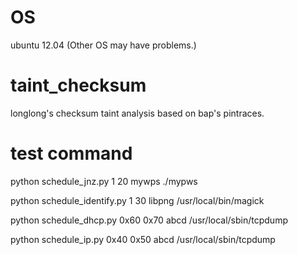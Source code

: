 # OS
ubuntu 12.04 (Other OS may have problems.)
# taint_checksum
longlong's checksum taint analysis based on bap's pintraces.
# test command
python schedule_jnz.py 1 20 mywps ./mypws

python schedule_identify.py 1 30 libpng /usr/local/bin/magick

python schedule_dhcp.py 0x60 0x70 abcd /usr/local/sbin/tcpdump

python schedule_ip.py 0x40 0x50 abcd /usr/local/sbin/tcpdump
